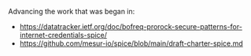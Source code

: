 Advancing the work that was began in:

- https://datatracker.ietf.org/doc/bofreq-prorock-secure-patterns-for-internet-credentials-spice/
- https://github.com/mesur-io/spice/blob/main/draft-charter-spice.md